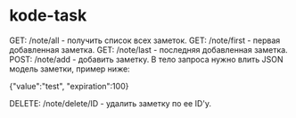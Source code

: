 # kode-task

GET: /note/all - получить список всех заметок.
GET: /note/first - первая добавленная заметка.
GET: /note/last - последняя добавленная заметка.
POST: /note/add - добавить заметку. В тело запроса нужно влить JSON модель заметки, пример ниже:

{"value":"test", "expiration":100}

DELETE: /note/delete/ID - удалить заметку по ее ID'у.
